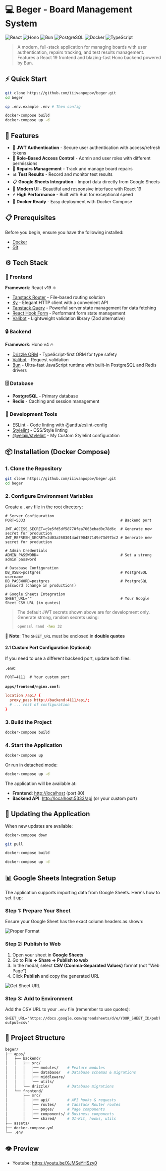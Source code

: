 # 💻 Beger - Board Management System

![React](https://img.shields.io/badge/React-19-61DAFB?style=flat&logo=react&logoColor=white)
![Hono](https://img.shields.io/badge/Hono-v4-E36002?style=flat&logo=hono&logoColor=white)
![Bun](https://img.shields.io/badge/Bun-v1-FBF0DF?style=flat&logo=bun&logoColor=black)
![PostgreSQL](https://img.shields.io/badge/PostgreSQL-15-336791?style=flat&logo=postgresql&logoColor=white)
![Docker](https://img.shields.io/badge/Docker-Ready-2496ED?style=flat&logo=docker&logoColor=white)
![TypeScript](https://img.shields.io/badge/TypeScript-5-3178C6?style=flat&logo=typescript&logoColor=white)

> A modern, full-stack application for managing boards with user authentication, repairs tracking, and test results management. Features a React 19 frontend and blazing-fast Hono backend powered by Bun.

## ⚡ Quick Start

```bash
git clone https://github.com/iiivanpopov/beger.git
cd beger

cp .env.example .env # Then config

docker-compose build
docker-compose up -d
```

## 🚀 Features

- 🔐 **JWT Authentication** - Secure user authentication with access/refresh tokens
- 👥 **Role-Based Access Control** - Admin and user roles with different permissions
- 🔧 **Repairs Management** - Track and manage board repairs
- 📊 **Test Results** - Record and monitor test results
- 📋 **Google Sheets Integration** - Import data directly from Google Sheets
- 🎨 **Modern UI** - Beautiful and responsive interface with React 19
- ⚡ **High Performance** - Built with Bun for exceptional speed
- 🐳 **Docker Ready** - Easy deployment with Docker Compose

## 📋 Prerequisites

Before you begin, ensure you have the following installed:

- [Docker](https://www.docker.com/get-started)
- [Git](https://git-scm.com/downloads)

## ⚙️ Tech Stack

### 📱 Frontend

**Framework**: React v19 ⚛️

- [Tanstack Router](https://tanstack.com/router/latest) - File-based routing solution
- [Ky](https://github.com/sindresorhus/ky) - Elegant HTTP client with a convenient API
- [Tanstack Query](https://tanstack.com/query/latest) - Powerful server state management for data fetching
- [React Hook Form](https://react-hook-form.com/) - Performant form state management
- [Valibot](https://valibot.dev/) - Lightweight validation library (Zod alternative)

### 🔒 Backend

**Framework**: Hono v4 🔥

- [Drizzle ORM](https://orm.drizzle.team/) - TypeScript-first ORM for type safety
- [Valibot](https://valibot.dev/) - Request validation
- [Bun](https://bun.com/) - Ultra-fast JavaScript runtime with built-in PostgreSQL and Redis drivers

### 🗄️ Database

- **PostgreSQL** - Primary database
- **Redis** - Caching and session management

### 🔧 Development Tools

- [ESLint](https://eslint.org/) - Code linting with [@antfu/eslint-config](https://github.com/antfu/eslint-config)
- [Stylelint](https://stylelint.io/) - CSS/Style linting
- [@yelaiii/stylelint](https://github.com/iiivanpopov/stylelint-config) - My Custom Stylelint configuration

## 📦 Installation (Docker Compose)

### 1. Clone the Repository

```bash
git clone https://github.com/iiivanpopov/beger.git
cd beger
```

### 2. Configure Environment Variables

Create a `.env` file in the root directory:

```dotenv
# Server Configuration
PORT=5333                                           # Backend port

JWT_ACCESS_SECRET=c9e5fd5df58770fea7063ebad0c78d6c  # Generate new secret for production
JWT_REFRESH_SECRET=2d03a2683014ad790487149e73d97bc2 # Generate new secret for production

# Admin Credentials
ADMIN_PASSWORD=                                     # Set a strong admin password

# Database Configuration
DB_USER=postgres                                    # PostgreSQL username
DB_PASSWORD=postgres                                # PostgreSQL password (change in production!)

# Google Sheets Integration
SHEET_URL=""                                        # Your Google Sheet CSV URL (in quotes)
```

> The default JWT secrets shown above are for development only. Generate strong, random secrets using:
>
> ```bash
> openssl rand -hex 32
> ```

📝 **Note**: The `SHEET_URL` must be enclosed in **double quotes**

#### 2.1 Custom Port Configuration (Optional)

If you need to use a different backend port, update both files:

**`.env`:**

```dotenv
PORT=4111  # Your custom port
```

**`apps/frontend/nginx.conf`:**

```conf
location /api/ {
  proxy_pass http://backend:4111/api/;
  # ... rest of configuration
}
```

### 3. Build the Project

```bash
docker-compose build
```

### 4. Start the Application

```bash
docker-compose up
```

Or run in detached mode:

```bash
docker-compose up -d
```

The application will be available at:

- **Frontend**: <http://localhost> (port 80)
- **Backend API**: <http://localhost:5333/api> (or your custom port)

## 🔄 Updating the Application

When new updates are available:

```bash
docker-compose down

git pull

docker-compose build

docker-compose up -d
```

## 📊 Google Sheets Integration Setup

The application supports importing data from Google Sheets. Here's how to set it up:

### Step 1: Prepare Your Sheet

Ensure your Google Sheet has the exact column headers as shown:

![Proper Format](/assets/proper-format.png)

### Step 2: Publish to Web

1. Open your sheet in **Google Sheets**
2. Go to **File → Share → Publish to web**
3. In the modal, select **CSV (Comma-Separated Values)** format (not "Web Page")
4. Click **Publish** and copy the generated URL

![Get Sheet URL](/assets/get-sheet-url.png)

### Step 3: Add to Environment

Add the CSV URL to your `.env` file (remember to use quotes):

```dotenv
SHEET_URL="https://docs.google.com/spreadsheets/d/e/YOUR_SHEET_ID/pub?output=csv"
```

## 📁 Project Structure

```bash
beger/
├── apps/
│   ├── backend/
│   │   ├── src/
│   │   │   ├── modules/    # Feature modules
│   │   │   ├── database/   # Database schemas & migrations
│   │   │   ├── middleware/
│   │   │   └── utils/
│   │   └── drizzle/        # Database migrations
│   └── frontend/
│       ├── src/
│       │   ├── api/        # API hooks & requests
│       │   ├── routes/     # Tanstack Router routes
│       │   ├── pages/      # Page components
│       │   ├── components/ # Business components
│       │   └── shared/     # UI-Kit, hooks, utils
├── assets/
├── docker-compose.yml
└── .env
```

## 👁️ Preview

- Youtube: <https://youtu.be/XJMSeYHSzy0>
